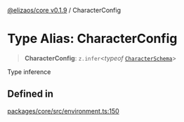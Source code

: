 [@elizaos/core v0.1.9](../index.md) / CharacterConfig

# Type Alias: CharacterConfig

> **CharacterConfig**: `z.infer`\<*typeof* [`CharacterSchema`](../variables/CharacterSchema.md)\>

Type inference

## Defined in

[packages/core/src/environment.ts:150](https://github.com/abilmansuryeshmuratov/tutorial_agent/blob/main/packages/core/src/environment.ts#L150)
